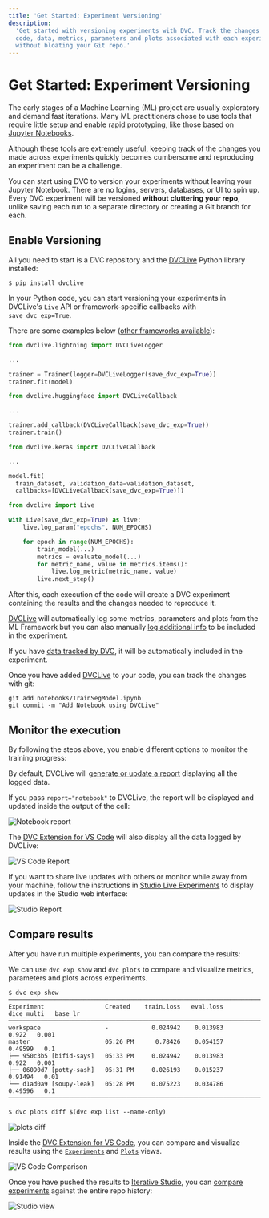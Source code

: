 ```yaml
---
title: 'Get Started: Experiment Versioning'
description:
  'Get started with versioning experiments with DVC. Track the changes to the
  code, data, metrics, parameters and plots associated with each experiment,
  without bloating your Git repo.'
---
```


# Get Started: Experiment Versioning

The early stages of a Machine Learning (ML) project are usually exploratory and
demand fast iterations. Many ML practitioners chose to use tools that require
little setup and enable rapid prototyping, like those based on
[Jupyter Notebooks](https://jupyter.org/).

Although these tools are extremely useful, keeping track of the changes you made
across experiments quickly becomes cumbersome and reproducing an experiment can
be a challenge.

You can start using DVC to version your experiments without leaving your Jupyter
Notebook. There are no logins, servers, databases, or UI to spin up. Every
<abbr>DVC experiment</abbr> will be versioned **without cluttering your repo**,
unlike saving each run to a separate directory or creating a Git branch for
each.

## Enable Versioning

All you need to start is a <abbr>DVC repository</abbr> and the [DVCLive] Python
library installed:

```cli
$ pip install dvclive
```

In your Python code, you can start versioning your experiments in DVCLive's
`Live` API or framework-specific callbacks with `save_dvc_exp=True`.

There are some examples below
([other frameworks available](/doc/dvclive/api-reference/ml-frameworks)):

<toggle>

<tab title="Pytorch Lightning">

```python
from dvclive.lightning import DVCLiveLogger

...

trainer = Trainer(logger=DVCLiveLogger(save_dvc_exp=True))
trainer.fit(model)
```

</tab>

<tab title="Hugging Face">

```python
from dvclive.huggingface import DVCLiveCallback

...

trainer.add_callback(DVCLiveCallback(save_dvc_exp=True))
trainer.train()
```

</tab>

<tab title="Keras">

```python
from dvclive.keras import DVCLiveCallback

...

model.fit(
  train_dataset, validation_data=validation_dataset,
  callbacks=[DVCLiveCallback(save_dvc_exp=True)])
```

</tab>

<tab title="General Python API">

```python
from dvclive import Live

with Live(save_dvc_exp=True) as live:
    live.log_param("epochs", NUM_EPOCHS)

    for epoch in range(NUM_EPOCHS):
        train_model(...)
        metrics = evaluate_model(...)
        for metric_name, value in metrics.items():
            live.log_metric(metric_name, value)
        live.next_step()
```

</tab>

</toggle>

After this, each execution of the code will create a <abbr>DVC experiment</abbr>
containing the results and the changes needed to reproduce it.

[DVCLive] will automatically log some metrics, parameters and plots from the ML
Framework but you can also manually
[log additional info](/doc/dvclive/api-reference#log-data) to be included in the
experiment.

If you have
[data tracked by DVC](/doc/start/data/data-management/data-versioning), it will
be automatically included in the experiment.

Once you have added [DVCLive] to your code, you can track the changes with git:

```cli
git add notebooks/TrainSegModel.ipynb
git commit -m "Add Notebook using DVCLive"
```

## Monitor the execution

By following the steps above, you enable different options to monitor the
training progress:

<toggle>

<tab title="DVCLive Report">

By default, DVCLive will
[generate or update a report](/doc/dvclive/api-reference/live/make_report)
displaying all the logged data.

If you pass `report="notebook"` to DVCLive, the report will be displayed and
updated inside the output of the cell:

![Notebook report](/img/dvclive-notebook.gif)

</tab>

<tab title="VSCode Extension">

The
[DVC Extension for VS Code](https://marketplace.visualstudio.com/items?itemName=Iterative.dvc)
will also display all the data logged by DVCLive:

![VS Code Report](/img/dvclive-vscode-monitoring.gif)

</tab>

<tab title="Studio">

If you want to share live updates with others or monitor while away from your
machine, follow the instructions in
[Studio Live Experiments](/doc/studio/user-guide/projects-and-experiments/live-metrics-and-plots)
to display updates in the Studio web interface:

![Studio Report](/img/dvclive-studio.gif)

</tab>

</toggle>

## Compare results

After you have run multiple experiments, you can compare the results:

<toggle>

<tab title="DVC CLI">

We can use `dvc exp show` and `dvc plots` to compare and visualize metrics,
parameters and plots across experiments.

```cli
$ dvc exp show
─────────────────────────────────────────────────────────────────────────────────────
Experiment                 Created    train.loss   eval.loss   dice_multi   base_lr
─────────────────────────────────────────────────────────────────────────────────────
workspace                  -            0.024942    0.013983        0.922   0.001
master                     05:26 PM      0.78426    0.054157      0.49599   0.1
├── 950c3b5 [bifid-says]   05:33 PM     0.024942    0.013983        0.922   0.001
├── 06090d7 [potty-sash]   05:31 PM     0.026193    0.015237      0.91494   0.01
└── d1ad0a9 [soupy-leak]   05:28 PM     0.075223    0.034786      0.49596   0.1
─────────────────────────────────────────────────────────────────────────────────────
```

```cli
$ dvc plots diff $(dvc exp list --name-only)
```

![plots diff](/img/dvclive_exp_tracking_plots_diff.svg)

</tab>

<tab title="VSCode Extension">

Inside the
[DVC Extension for VS Code](https://marketplace.visualstudio.com/items?itemName=Iterative.dvc),
you can compare and visualize results using the
[`Experiments`](https://github.com/iterative/vscode-dvc/blob/main/extension/resources/walkthrough/experiments-table.md)
and
[`Plots`](https://github.com/iterative/vscode-dvc/blob/main/extension/resources/walkthrough/plots.md)
views.

![VS Code Comparison](/img/dvclive-vscode-compare.png)

</tab>

<tab title="Studio">

Once you have pushed the results to [Iterative Studio](/doc/studio), you can
[compare experiments](/doc/studio/user-guide/projects-and-experiments/visualize-and-compare)
against the entire repo history:

![Studio view](/img/dvclive-studio.png)

</tab>

</toggle>

[dvclive]: (/doc/dvclive)
